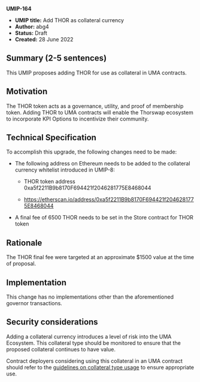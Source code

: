 **UMIP-164**

- **UMIP title:** Add THOR as collateral currency
- **Author:** abg4
- **Status:** Draft
- **Created:** 28 June 2022

## Summary (2-5 sentences)

This UMIP proposes adding THOR for use as collateral in UMA contracts.

## Motivation

The THOR token acts as a governance, utility, and proof of membership token. Adding THOR to UMA contracts will enable the Thorswap ecosystem to incorporate KPI Options to incentivize their community.

## Technical Specification

To accomplish this upgrade, the following changes need to be made:


- The following address on Ethereum needs to be added to the collateral currency whitelist introduced in UMIP-8:

     - THOR token address 0xa5f2211B9b8170F694421f2046281775E8468044

     - https://etherscan.io/address/0xa5f2211B9b8170F694421f2046281775E8468044

- A final fee of 6500 THOR needs to be set in the Store contract for THOR token


## Rationale

The THOR final fee were targeted at an approximate $1500 value at the time of proposal.

## Implementation

This change has no implementations other than the aforementioned governor transactions.

## Security considerations

Adding a collateral currency introduces a level of risk into the UMA Ecosystem.  This collateral type should be monitored to ensure that the proposed collateral continues to have value.

Contract deployers considering using this collateral in an UMA contract should refer to the [guidelines on collateral type usage](https://docs.umaproject.org/uma-tokenholders/guidence-on-collateral-currency-addition) to ensure appropriate use.